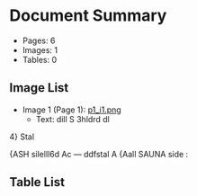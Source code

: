 # Document Summary

- Pages: 6
- Images: 1
- Tables: 0

## Image List

- Image 1 (Page 1): [p1_i1.png](pdf_images/p1_i1.png)
  - Text: dill S 3hldrd dl

4} Stal

{ASH silelll6d Ac — ddfstal A {Aall
SAUNA side :

## Table List

